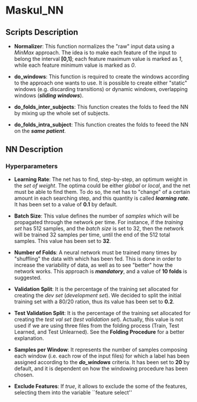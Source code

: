 # Maskul_NN

## Scripts Description
  - **Normalizer**: This function normalizes the "raw" input data using a _MinMax_ approach. The idea is to make each feature of the input to belong the interval **[0,1]**; each feature maximum value is marked as _1_, while each feature minimum value is marked as _0_. 
  
  - **do_windows**: This function is required to create the windows according to the approach one wants to use. It is possible to create either "static" windows (e.g. discarding transitions) or dynamic windows, overlapping windows (_**sliding windows**_).
  
  - **do_folds_inter_subjects**: This function creates the folds to feed the NN by mixing up the whole set of subjects.
  
  - **do_folds_intra_subject**: This function creates the folds to feeed the NN on the _**same patient**_.
  
  
## NN Description
### Hyperparameters

 - **Learning Rate**: The net has to find, 
step-by-step, an optimum weight in the _set of weight_. 
The optima could be either _global_ or _local_, and the 
net must be able to find them. To do so, the net has to 
"change" of a certain amount in each searching step, 
and this quantity is called _**learning rate**_. It has 
been set to a value of **0.1** by default.

 - **Batch Size**: This value defines the number of 
_samples_ which will be propagated through the network 
per time. For instance, if the _training set_ has 512 
samples, and the _batch size_ is set to 32, then the 
network will be trained 32 samples per time, until the 
end of the 512 total samples. This value has been set 
to **32**.

 - **Number of Folds**: A neural network must be 
trained many times by "shuffling" the data with which 
has been fed. This is done in order to increase the 
variability of data, as well as to see "better" how the 
network works. This approach is **_mandatory_**, and a 
value of **10 folds** is suggested.

 - **Validation Split**: It is the percentage of the 
training set allocated for creating the _dev set_ 
(_development set_). We decided to split the initial 
training set with a 80/20 ration, thus its value has 
been set to **0.2**.

 - **Test Validation Split**: It is the percentage of 
the training set allocated for creating the _test val 
set_ (_test validation set_). Actually, this value is 
not used if we are using three files from the folding 
process (Train, Test Learned, and Test Unlearned). See 
the **Folding Procedure** for a better explanation.

 - **Samples per Window**: It represents the number of 
samples composing each window (i.e. each row of the 
input files) for which a label has been assigned 
according to the _**do_windows**_ criteria. It has been 
set to **20** by default, and it is dependent on how 
the windowing procedure has been chosen. 

 - **Exclude Features**: If _true_, it allows to 
exclude the some of the features, selecting them into 
the variable ``feature select''
